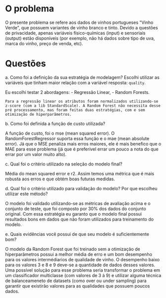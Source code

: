# O problema
O presente problema se refere aos dados de vinhos portugueses "Vinho Verde", que possuem
variantes de vinho branco e tinto. Devido a questões de privacidade, apenas variáveis
físico-químicas (input) e sensoriais (output) estão disponíveis (por exemplo, não há dados
sobre tipo de uva, marca do vinho, preço de venda, etc).

# Questões

a. Como foi a definição da sua estratégia de modelagem?
Escolhi utilizar as variáveis que tinham maior relação com a variável resposta: `quality`.

Eu escolhi testar 2 abordagens:
    - Regressão Linear,
    - Random Forests.

    Para a regressão linear os atributos foram normalizados utilizando-se z-score (com a lib StandardScale). A Random Forest não necessita desse pré processamento, mas foram feitas duas estratégias, com e sem otimização de hiperparâmetros.

b. Como foi definida a função de custo utilizada?

A função de custo, foi o mse (mean squared error). O RandomForestRegressor suporta essa função e o mae (mean absolute error). Já que o MSE penaliza mais erros maiores, ele é mais benefico que o MAE para esse problema (já que é preferível errar um pouco a nota do que errar por um valor muito alto).

c. Qual foi o critério utilizado na seleção do modelo final?

Média do mean squared error e r2. Assim temos uma métrica que é mais robusta aos erros e que obtém boas futuras medidas.

d. Qual foi o critério utilizado para validação do modelo? Por que escolheu utilizar este método?

O modelo foi validado utilizando-se as métricas de avaliação acima e o conjunto de teste, que foi composto por 30% dos dados do conjunto original. Com essa estratégia eu garanto que o modelo final possui resultados bons em dados que não foram utilizados para treinamento do modelo.


e. Quais evidências você possui de que seu modelo é suficientemente bom?

O modelo da Random Forest que foi treinado sem a otimização de hiperparâmetros possui a melhor média de erro e um bom desempenho para os valores intermédiarios de qualidade de vinho. O desempenho baixo para os valores 3 e 8 e 9 deve-se a quantidade de dados desses valores. Uma possível solução para esse problema seria transformar o problema em um classificador multiclasse (com valores de 3 à 9) e utilizar alguma técnica de balanceameneto de datasets (como over ou under sampling) para garantir que existirão valores para as qualidades que possuem poucos dados.


